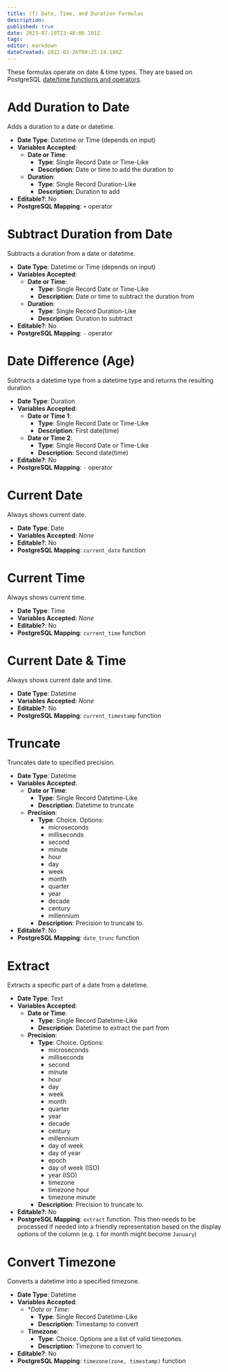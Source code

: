 ```yaml
---
title: (f) Date, Time, and Duration Formulas
description: 
published: true
date: 2023-07-19T23:48:06.191Z
tags: 
editor: markdown
dateCreated: 2022-02-26T00:25:24.180Z
---
```


These formulas operate on date & time types. They are based on PostgreSQL [date/time functions and operators](https://www.postgresql.org/docs/9.1/functions-datetime.html).

# Add Duration to Date
Adds a duration to a date or datetime.

- **Date Type**: Datetime or Time (depends on input) 
- **Variables Accepted**:
    - **Date or Time**:
        - **Type**: Single Record Date or Time-Like
        - **Description**: Date or time to add the duration to
    - **Duration**:
        - **Type**: Single Record Duration-Like
        - **Description**: Duration to add
- **Editable?**: No
- **PostgreSQL Mapping**: `+` operator 

# Subtract Duration from Date
Subtracts a duration from a date or datetime.

- **Date Type**: Datetime or Time (depends on input)
- **Variables Accepted**:
    - **Date or Time**:
        - **Type**: Single Record Date or Time-Like
        - **Description**: Date or time to subtract the duration from
    - **Duration**:
        - **Type**: Single Record Duration-Like
        - **Description**: Duration to subtract
- **Editable?**: No
- **PostgreSQL Mapping**: `-` operator 

# Date Difference (Age)
Subtracts a datetime type from a datetime type and returns the resulting duration

- **Date Type**: Duration 
- **Variables Accepted**:
    - **Date or Time 1**:
        - **Type**: Single Record Date or Time-Like
        - **Description**: First date(time)
    - **Date or Time 2**:
        - **Type**: Single Record Date or Time-Like
        - **Description**: Second date(time)
- **Editable?**: No
- **PostgreSQL Mapping**: `-` operator 

# Current Date
Always shows current date.

- **Date Type**: Date 
- **Variables Accepted**: *None*
- **Editable?**: No
- **PostgreSQL Mapping**: `current_date` function

# Current Time
Always shows current time.

- **Date Type**: Time 
- **Variables Accepted**: *None*
- **Editable?**: No
- **PostgreSQL Mapping**: `current_time` function

# Current Date & Time
Always shows current date and time.

- **Date Type**: Datetime 
- **Variables Accepted**: *None*
- **Editable?**: No
- **PostgreSQL Mapping**: `current_timestamp` function

# Truncate
Truncates date to specified precision.

- **Date Type**: Datetime 
- **Variables Accepted**:
    - **Date or Time**:
        - **Type**: Single Record Datetime-Like
        - **Description**: Datetime to truncate
    - **Precision**:
        - **Type**: Choice. Options:
            - microseconds
            - milliseconds
            - second
            - minute
            - hour
            - day
            - week
            - month
            - quarter
            - year
            - decade
            - century
            - millennium
        - **Description**: Precision to truncate to.
- **Editable?**: No
- **PostgreSQL Mapping**: `date_trunc` function 

# Extract
Extracts a specific part of a date from a datetime.

- **Date Type**: Text 
- **Variables Accepted**:
    - **Date or Time**:
        - **Type**: Single Record Datetime-Like
        - **Description**: Datetime to extract the part from
    - **Precision**:
        - **Type**: Choice. Options:
            - microseconds
            - milliseconds
            - second
            - minute
            - hour
            - day
            - week
            - month
            - quarter
            - year
            - decade
            - century
            - millennium
            - day of week
            - day of year
            - epoch
            - day of week (ISO)
            - year (ISO)
            - timezone
            - timezone hour
            - timezone minute
        - **Description**: Precision to truncate to.
- **Editable?**: No
- **PostgreSQL Mapping**: `extract` function. This then needs to be processed if needed into a friendly representation based on the display options of the column (e.g. `1` for month might become `January`)

# Convert Timezone
Converts a datetime into a specified timezone.

- **Date Type**: Datetime 
- **Variables Accepted**:
    - **Date or Time*:
        - **Type**: Single Record Datetime-Like
        - **Description**: Timestamp to convert
    - **Timezone**:
        - **Type**: Choice. Options are a list of valid timezones.
        - **Description**: Timezone to convert to
- **Editable?**: No
- **PostgreSQL Mapping**: `timezone(zone, timestamp)` function 
